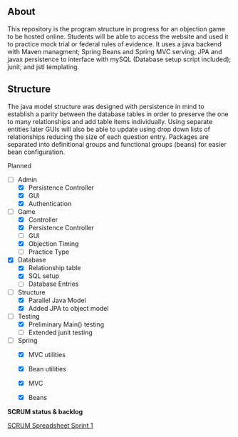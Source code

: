 ## About
This repository is the program structure in progress for an objection game to be hosted online. Students will be able to access the website and used it to practice mock trial or federal rules of evidence. It uses a java backend with Maven managment; Spring Beans and Spring MVC serving; JPA and javax persistence to interface with mySQL (Database setup script included); junit; and jstl templating. 

## Structure
The java model structure was designed with persistence in mind to establish a parity between the database tables in order to preserve the one to many relationships and add table items individually. Using separate entities later GUIs will also be able to update using drop down lists of relationships reducing the size of each question entry. Packages are separated into definitional groups and functional groups (beans) for easier bean configuration. 

Planned 
- [ ] Admin
	- [x] Persistence Controller
	- [x] GUI 
	- [x] Authentication

- [ ] Game
	- [x] Controller
	- [x] Persistence Controller
	- [ ] GUI
	- [x] Objection Timing
	- [ ] Practice Type

- [x] Database
	- [x] Relationship table
	- [x] SQL setup
	- [ ] Database Entries
- [ ] Structure
	- [x] Parallel Java Model
	- [x] Added JPA to object model

- [ ] Testing
	- [x] Preliminary Main() testing
	- [ ] Extended junit testing 

- [ ] Spring
	- [x] MVC utilities
	- [x] Bean utilities
	- [x] MVC
	- [x] Beans
	

**SCRUM status & backlog** <br>

 [SCRUM Spreadsheet Sprint 1](https://docs.google.com/spreadsheets/d/1tdWSuC_HPGky3ifocHwHV5q5-KExHlzkDwGL0fNDGMg/edit?usp=sharing)


